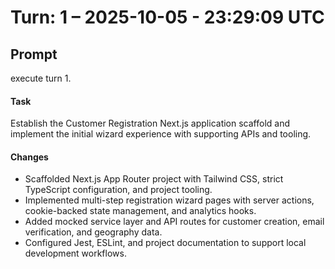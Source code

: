 # Turn: 1 – 2025-10-05 - 23:29:09 UTC

## Prompt
execute turn 1.

#### Task
Establish the Customer Registration Next.js application scaffold and implement the initial wizard experience with supporting APIs and tooling.

#### Changes
- Scaffolded Next.js App Router project with Tailwind CSS, strict TypeScript configuration, and project tooling.
- Implemented multi-step registration wizard pages with server actions, cookie-backed state management, and analytics hooks.
- Added mocked service layer and API routes for customer creation, email verification, and geography data.
- Configured Jest, ESLint, and project documentation to support local development workflows.
